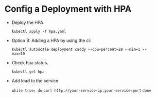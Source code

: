 # Config a Deployment with HPA

- Deploy the HPA.

  ```kubectl apply -f hpa.yaml```

- Option B: Adding a HPA by using the cli

  ```kubectl autoscale deployment caddy --cpu-percent=20 --min=1 --max=10```

- Check hpa status.

  ```kubectl get hpa```

- Add load to the service

  ```while true; do```
  ```curl http://your-service-ip:your-service-port```
  ```done```

